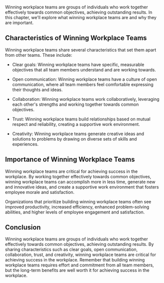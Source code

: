
Winning workplace teams are groups of individuals who work together effectively towards common objectives, achieving outstanding results. In this chapter, we'll explore what winning workplace teams are and why they are important.

Characteristics of Winning Workplace Teams
------------------------------------------

Winning workplace teams share several characteristics that set them apart from other teams. These include:

* Clear goals: Winning workplace teams have specific, measurable objectives that all team members understand and are working towards.

* Open communication: Winning workplace teams have a culture of open communication, where all team members feel comfortable expressing their thoughts and ideas.

* Collaboration: Winning workplace teams work collaboratively, leveraging each other's strengths and working together towards common objectives.

* Trust: Winning workplace teams build relationships based on mutual respect and reliability, creating a supportive work environment.

* Creativity: Winning workplace teams generate creative ideas and solutions to problems by drawing on diverse sets of skills and experiences.

Importance of Winning Workplace Teams
-------------------------------------

Winning workplace teams are critical for achieving success in the workplace. By working together effectively towards common objectives, winning workplace teams can accomplish more in less time, generate new and innovative ideas, and create a supportive work environment that fosters employee morale and satisfaction.

Organizations that prioritize building winning workplace teams often see improved productivity, increased efficiency, enhanced problem-solving abilities, and higher levels of employee engagement and satisfaction.

Conclusion
----------

Winning workplace teams are groups of individuals who work together effectively towards common objectives, achieving outstanding results. By sharing characteristics such as clear goals, open communication, collaboration, trust, and creativity, winning workplace teams are critical for achieving success in the workplace. Remember that building winning workplace teams requires effort and commitment from all team members, but the long-term benefits are well worth it for achieving success in the workplace.
